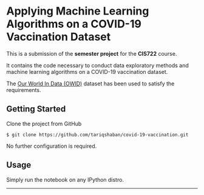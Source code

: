 Applying Machine Learning Algorithms on a COVID-19 Vaccination Dataset
==============================
This is a submission of the **semester project** for the **CIS722** course.

It contains the code necessary to conduct data exploratory methods and machine learning algorithms on a COVID-19 
vaccination dataset.

The [Our World In Data (OWID)](https://github.com/owid/covid-19-data/tree/master/public/data) dataset has been used to
satisfy the requirements.


Getting Started
------------
Clone the project from GitHub

`$ git clone https://github.com/tariqshaban/covid-19-vaccination.git`

No further configuration is required.


Usage
------------
Simply run the notebook on any IPython distro.

--------
